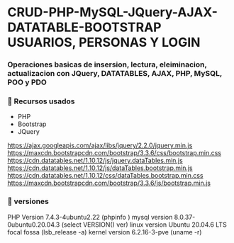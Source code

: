 # CRUD-PHP-MySQL-JQuery-AJAX-DATATABLE-BOOTSTRAP USUARIOS, PERSONAS Y LOGIN 

### Operaciones basicas de insersion, lectura, eleiminacion, actualizacion con JQuery, DATATABLES, AJAX,  PHP, MySQL, POO y PDO

### :pushpin:  Recursos usados ​​
* PHP
* Bootstrap 
* JQuery

https://ajax.googleapis.com/ajax/libs/jquery/2.2.0/jquery.min.js
https://maxcdn.bootstrapcdn.com/bootstrap/3.3.6/css/bootstrap.min.css
https://cdn.datatables.net/1.10.12/js/jquery.dataTables.min.js
https://cdn.datatables.net/1.10.12/js/dataTables.bootstrap.min.js	
https://cdn.datatables.net/1.10.12/css/dataTables.bootstrap.min.css
https://maxcdn.bootstrapcdn.com/bootstrap/3.3.6/js/bootstrap.min.js

### :pushpin:  versiones
PHP Version 7.4.3-4ubuntu2.22 (phpinfo )
mysql version  8.0.37-0ubuntu0.20.04.3 (select VERSION() ver)
linux version Ubuntu 20.04.6 LTS focal fossa (lsb_release -a)
kernel version 6.2.16-3-pve (uname -r)

